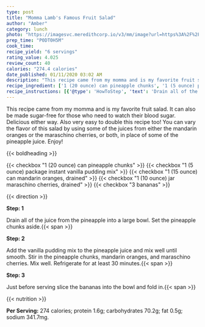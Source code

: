 ```yaml
---
type: post
title: "Momma Lamb's Famous Fruit Salad"
author: "Amber"
category: lunch
photo: "https://imagesvc.meredithcorp.io/v3/mm/image?url=https%3A%2F%2Fimages.media-allrecipes.com%2Fuserphotos%2F697513.jpg"
prep_time: "P0DT0H5M"
cook_time: 
recipe_yield: "6 servings"
rating_value: 4.025
review_count: 40
calories: "274.4 calories"
date_published: 01/11/2020 03:02 AM
description: "This recipe came from my momma and is my favorite fruit salad. It can also be made sugar-free for those who need to watch their blood sugar. Delicious either way. Also very easy to double this recipe too! You can vary the flavor of this salad by using some of the juices from either the mandarin oranges or the maraschino cherries, or both, in place of some of the pineapple juice. Enjoy!"
recipe_ingredient: ['1 (20 ounce) can pineapple chunks', '1 (5 ounce) package instant vanilla pudding mix', '1 (15 ounce) can mandarin oranges, drained', '1 (10 ounce) jar maraschino cherries, drained', '3 bananas']
recipe_instructions: [{'@type': 'HowToStep', 'text': 'Drain all of the juice from the pineapple into a large bowl. Set the pineapple chunks aside.\n'}, {'@type': 'HowToStep', 'text': 'Add the vanilla pudding mix to the pineapple juice and mix well until smooth. Stir in the pineapple chunks, mandarin oranges, and maraschino cherries. Mix well. Refrigerate for at least 30 minutes.\n'}, {'@type': 'HowToStep', 'text': 'Just before serving slice the bananas into the bowl and fold in.\n'}]
---
```


This recipe came from my momma and is my favorite fruit salad. It can also be made sugar-free for those who need to watch their blood sugar. Delicious either way. Also very easy to double this recipe too! You can vary the flavor of this salad by using some of the juices from either the mandarin oranges or the maraschino cherries, or both, in place of some of the pineapple juice. Enjoy! 

{{< boldheading >}}

{{< checkbox "1 (20 ounce) can pineapple chunks" >}}
{{< checkbox "1 (5 ounce) package instant vanilla pudding mix" >}}
{{< checkbox "1 (15 ounce) can mandarin oranges, drained" >}}
{{< checkbox "1 (10 ounce) jar maraschino cherries, drained" >}}
{{< checkbox "3  bananas" >}}


{{< direction >}}

**Step: 1**

Drain all of the juice from the pineapple into a large bowl. Set the pineapple chunks aside.{{< span >}}

**Step: 2**

Add the vanilla pudding mix to the pineapple juice and mix well until smooth. Stir in the pineapple chunks, mandarin oranges, and maraschino cherries. Mix well. Refrigerate for at least 30 minutes.{{< span >}}

**Step: 3**

Just before serving slice the bananas into the bowl and fold in.{{< span >}}

{{< nutrition >}}

**Per Serving:** 274 calories; protein 1.6g; carbohydrates 70.2g; fat 0.5g; sodium 341.7mg.